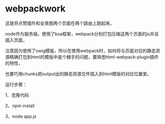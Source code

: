 # webpackwork

这是将点赞插件和全景图两个页面在两个路由上跑起来。

node作为服务端，使用了koa框架，webpack分别打包压缩这两个页面的js并且插入页面，

注意因为使用了swig模版，所以在使用webpack时，如何将与页面对应的静态资源精确打包到html的模版中是个棘手的问题，要熟悉html-webpack-plugin插件的特性，

也要巧用chunks把output出的静态资源文件插入到html模版的对应位置里。

运行步骤：

1、克隆代码

2、npm install

3、node app.js


